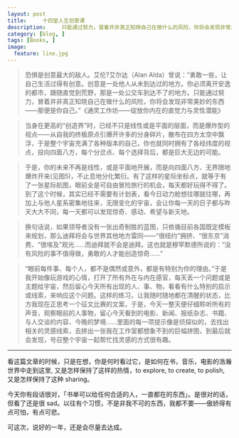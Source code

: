 ```yaml
---
layout: post  
title:     十四堂人生创意课 
description:     只能通过努力，冒着并非真正知晓自己在做什么的风险，你将会发现非常美妙的东西——那便是你自己。
category: [blog, ]  
tags: [Books, ]  
image:
  feature: line.jpg
---
```



> 恐惧是创意最大的敌人。艾伦?艾尔达（Alan Alda）曾说：“勇敢一些，让自己生活过得有创意。创意是一处他人从未到达过的地方。你必须离开安逸的都市，跟随直觉到荒野，那是一处公交车到达不了的地方。只能通过努力，冒着并非真正知晓自己在做什么的风险，你将会发现非常美妙的东西——那便是你自己。”《通灵工作坊——绽放你内在的直觉力与灵性潜能》

> 当身在更高的“创造界”时，已经不只是线性或是平面的层面，而是爆炸型的视点——从自我的终极原点引爆开许多的分身碎片，散布在四方太空中飘浮，于是整个宇宙充满了各种版本的自己，你也就同时拥有了各经纬度的视点，投向四面八方，每个分岔点、每个选择背后，都是巨大无边的可能。

> 于是，你的未来不再是线性，或是平面地开展，而是向四面八方、无界限地爆炸开来(见图5)，不止息地分化繁衍。有了这样的星际坐标点，就等于有了一张星际航图，眼前全是可自由冒险旅行的机会，每天都好玩得不得了。到了这个时候，其实已经不需要有计划表，看今日动力舱想往哪就往哪，再加上与他人星系密集地往来，无限变化的宇宙，会让你每一天的日子都与昨天大大不同，每一天都可以发现惊奇、感动、希望与新天地。

> 换句话说，如果领导者没有一张出奇制胜的蓝图，只依循目前各国既定模板来规划，那么迪拜将会与世界其他地方雷同——“很纽约”拥挤、“很东京”消费、“很埃及”观光……而迪拜就不会是迪拜。这也就是穆罕默德所说的：“没有风险的事不值得做，勇敢的人才能创造惊奇……”

> “眼前每件事、每个人，都不是偶然或意外，都是有特别为你的理由。”于是我开始像玩游戏的心情，打开了所有外在与内在感官，每天丢一个问题或是主题给宇宙，然后留心今天所有出现的人、事、物，看看有什么特别的启示或线索，来响应这个问题。这样的练习，让我随时随地都在清醒的状态，比方我现在正思考一个征文比赛的文案，于是，今天一整天便仔细聆听所有的声音，观察眼前的人事物，留心今天看到的电影、新闻、报纸杂志、书籍、与人交谈的内容、今晚的梦境……里面的每一项提示像是侦探似的，去找出相关的灵感线索，去拼出一张我在工作室都想象不到的巨幅拼图，到最后就会发现，号召整个宇宙一起帮忙找灵感的方式很有趣。

***
看这篇文章的时候，只是在想，你是何时看过它，是如何在书，音乐，电影的浩瀚世界中走到这里, 又是怎样保持了这样的热情，to explore, to create, to polish, 又是怎样保持了这种 sharing。

今天你有段话很对，「书单可以给任何合适的人，一直都在的东西」。是很对的话，但看了还是很 sad。以往有个习惯，不是非我不可的东西，我都不要——傲娇得有点可怕，有点可悲。

可这次，说好的一年，还是会尽量去达成。